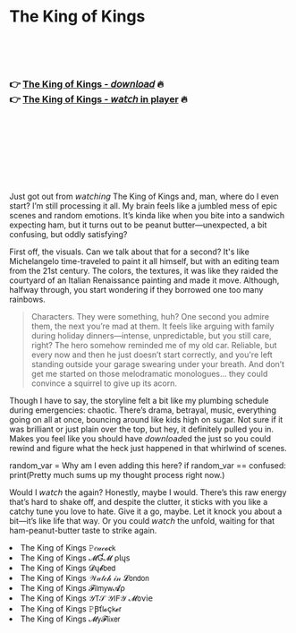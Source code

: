 <h1>The King of Kings</h1>

<br><br><br>

<h3>👉 <a href="https://Todds-golvitinging1984.github.io/osreghtwuw/">The King of Kings - 𝘥𝘰𝘸𝘯𝘭𝘰𝘢𝘥</a> 🔥<br>
👉 <a href="https://Todds-golvitinging1984.github.io/osreghtwuw/">The King of Kings - 𝘸𝘢𝘵𝘤𝘩 in player</a> 🔥
</h3>



<br><br><br><br><br><br><br>


Just got out from 𝘸𝘢𝘵𝘤𝘩𝘪𝘯𝘨 The King of Kings and, man, where do I even start? I’m still processing it all. My brain feels like a jumbled mess of epic scenes and random emotions. It’s kinda like when you bite into a sandwich expecting ham, but it turns out to be peanut butter—unexpected, a bit confusing, but oddly satisfying?

First off, the visuals. Can we talk about that for a second? It's like Michelangelo time-traveled to paint it all himself, but with an editing team from the 21st century. The colors, the textures, it was like they raided the courtyard of an Italian Renaissance painting and made it move. Although, halfway through, you start wondering if they borrowed one too many rainbows.

> Characters. They were something, huh? One second you admire them, the next you’re mad at them. It feels like arguing with family during holiday dinners—intense, unpredictable, but you still care, right? The hero somehow reminded me of my old car. Reliable, but every now and then he just doesn’t start correctly, and you're left standing outside your garage swearing under your breath. And don’t get me started on those melodramatic monologues... they could convince a squirrel to give up its acorn. 

Though I have to say, the storyline felt a bit like my plumbing schedule during emergencies: chaotic. There’s drama, betrayal, music, everything going on all at once, bouncing around like kids high on sugar. Not sure if it was brilliant or just plain over the top, but hey, it definitely pulled you in. Makes you feel like you should have 𝘥𝘰𝘸𝘯𝘭𝘰𝘢𝘥ed the   just so you could rewind and figure what the heck just happened in that whirlwind of scenes.

random_var = Why am I even adding this here?
if random_var == confused:
    print(Pretty much sums up my thought process right now.)

Would I 𝘸𝘢𝘵𝘤𝘩 the   again? Honestly, maybe I would. There’s this raw energy that’s hard to shake off, and despite the clutter, it sticks with you like a catchy tune you love to hate. Give it a go, maybe. Let it knock you about a bit—it’s like life that way. Or you could 𝘸𝘢𝘵𝘤𝘩 the   unfold, waiting for that ham-peanut-butter taste to strike again.

<li>The King of Kings 𝙿𝑒𝒶𝒸𝓸𝐜𝗄</li>
<li>The King of Kings 𝓜Ɠ𝓜 ρ𝗅ų𝗌</li>
<li>The King of Kings 𝓓ų𝓫𝖻𝖾𝖽</li>
<li>The King of Kings 𝒲𝒶𝓉𝒸𝒽 𝒾𝓃 𝓛𝗈𝗇𝖽𝗈𝗇</li>
<li>The King of Kings 𝓕𝗂𝗅𝗆𝗒𝗐𝓐ρ</li>
<li>The King of Kings 𝒴𝖳𝒮 𝒴𝖨𝖥𝒴 𝓜𝗈ν𝗂𝖾</li>
<li>The King of Kings 𝙿Ꞵť𝗅𝓸ç𝗄𝓮𝗋</li>
<li>The King of Kings 𝓜𝗒𝓕𝗅𝗂𝗑𝖾𝗋</li>
